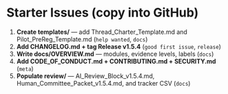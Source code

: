 # Starter Issues (copy into GitHub)

1. **Create templates/** — add Thread_Charter_Template.md and Pilot_PreReg_Template.md (`help wanted`, `docs`)
2. **Add CHANGELOG.md + tag Release v1.5.4** (`good first issue`, `release`)
3. **Write docs/OVERVIEW.md** — modules, evidence levels, labels (`docs`)
4. **Add CODE_OF_CONDUCT.md + CONTRIBUTING.md + SECURITY.md** (`meta`)
5. **Populate review/** — AI_Review_Block_v1.5.4.md, Human_Committee_Packet_v1.5.4.md, and tracker CSV (`docs`)
